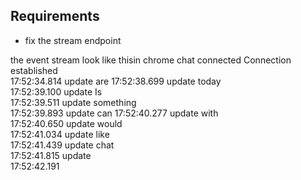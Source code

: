 ## Requirements

 - fix the stream endpoint

 the event stream look like thisin chrome  chat
connected	Connection established	
17:52:34.814
update	are	
17:52:38.699
update	today	
17:52:39.100
update	Is	
17:52:39.511
update	something	
17:52:39.893
update	can	
17:52:40.277
update	with	
17:52:40.650
update	would	
17:52:41.034
update	like	
17:52:41.439
update	chat	
17:52:41.815
update		
17:52:42.191